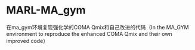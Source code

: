 # MARL-MA_gym
在ma_gym环境复现强化学的COMA Qmix和自己改进的代码（In the MA_GYM environment to reproduce the enhanced COMA Qmix and their own improved code）
